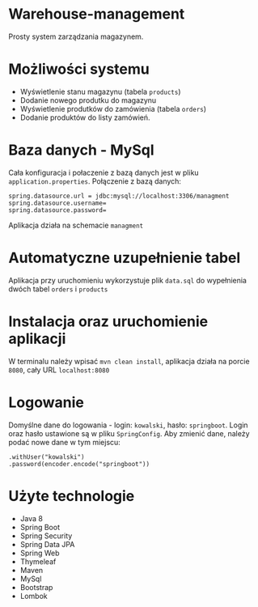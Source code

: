 # Warehouse-management

Prosty system zarządzania magazynem. 

# Możliwości systemu 
* Wyświetlenie stanu magazynu (tabela `products`)
* Dodanie nowego produtku do magazynu 
* Wyświetlenie produtków do zamówienia (tabela `orders`)
* Dodanie produktów do listy zamówień.


# Baza danych - MySql
Cała konfiguracja i połaczenie z bazą danych jest w pliku `application.properties`.
Połączenie z bazą danych:
```
spring.datasource.url = jdbc:mysql://localhost:3306/managment
spring.datasource.username=
spring.datasource.password=
```
Aplikacja działa na schemacie `managment`
 
# Automatyczne uzupełnienie tabel
Aplikacja przy uruchomieniu wykorzystuje plik `data.sql` do wypełnienia dwóch tabel `orders` i `products`


# Instalacja oraz uruchomienie aplikacji

W terminalu należy wpisać `mvn clean install`, aplikacja działa na porcie `8080`, cały URL `localhost:8080`

# Logowanie

Domyślne dane do logowania - login: `kowalski`, hasło: `springboot`.
Login oraz hasło ustawione są w pliku `SpringConfig`. 
Aby zmienić dane, należy podać nowe dane w tym miejscu:
```
.withUser("kowalski")
.password(encoder.encode("springboot"))
```

# Użyte technologie
* Java 8
* Spring Boot
* Spring Security
* Spring Data JPA
* Spring Web
* Thymeleaf
* Maven
* MySql
* Bootstrap
* Lombok

